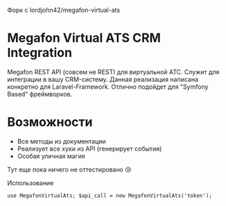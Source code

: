Форк с lordjohn42/megafon-virtual-ats
# Megafon Virtual ATS CRM Integration

Megafon REST API (совсем не REST) для виртуальной АТС. Служит для интеграции в вашу CRM-систему. 
Данная реализация написана конкретно для Laravel-Framework.
Отлично подойдет для "Symfony Based" фреймворков.

# Возможности

  - Все методы из документации
  - Реализует все хуки из API  (генерирует события)
  - Особая уличная магия

Тут еще пока ничего не оттестировано :cry:


Использование

`
use MegafonVirtualAts;
$api_call = new MegafonVirtualAts('token');
`
